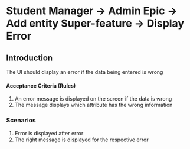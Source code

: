 # Student Manager -> Admin Epic -> Add entity Super-feature -> Display Error

## Introduction

The UI should display an error if the data being entered is wrong

#### Acceptance Criteria (Rules)
1. An error message is displayed on the screen if the data is wrong
1. The message displays which attribute has the wrong information 

### Scenarios

1. Error is displayed after error
2. The right message is displayed for the respective error
